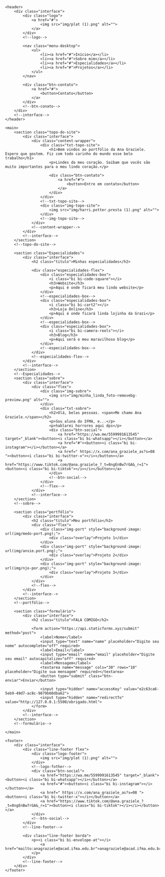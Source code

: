 <!DOCTYPE html>
<html lang="pt-br">

<head>
    <meta charset="UTF-8">
    <meta name="viewport" content="width=device-width, initial-scale=1.0">
    <!-- GOOGLE FONTS -->
    <link rel="preconnect" href="https://fonts.googleapis.com">
    <link rel="preconnect" href="https://fonts.gstatic.com" crossorigin>
    <link href="https://fonts.googleapis.com/css2?family=Montserrat:ital,wght@0,100..900;1,100..900&display=swap" rel="stylesheet">
    <!-- FIM DO GOOGLE FONTS -->
    <!-- BOOTSTRAP ICONS -->
    <link rel="stylesheet" href="https://cdn.jsdelivr.net/npm/bootstrap-icons@1.11.3/font/bootstrap-icons.min.css">
    <!-- FIM DO BOOTSTRAP ICONS -->
    <link rel="stylesheet" href="style.css">
    <title>Portfólio</title>
</head>

<body>

    <header>
        <div class="interface">
            <div class="logo">
                <a href="#">
                    <img src="img/plat (1).png" alt="">
                </a>
            </div>
            <!--logo-->

            <nav class="menu-desktop">
                <ul>
                    <li><a href="#">Início</a></li>
                    <li><a href="#">Sobre mim</a></li>
                    <li><a href="#">Especialidades</a></li>
                    <li><a href="#">Projetos</a></li>
                </ul>
            </nav>

            <div class="btn-contato">
                <a href="#">
                    <button>Contato</button>
                </a>
            </div>
            <!--btn-conato-->
        </div>
        <!--interface-->
    </header>

    <main>
        <section class="topo-do-site">
            <div class="interface">
                <div class="content-wrapper">
                    <div class="txt-topo-site">
                        <h1>Bem vindos ao portfólio da Ana Graziele. Espero que gostem. Fiz com todo carinho do mundo esse belo trabalho</h1>
                        <p>Lindes do meu coração. Saibam que vocês são muito importantes para o meu lindo coração.</p>

                        <div class="btn-contato">
                            <a href="#">
                                <button>Entre em contato</button>
                            </a>
                        </div>
                    </div>
                    <!--txt-topo-site-->
                    <div class="img-topo-site">
                        <img src="img/harri.potter.presta (1).png" alt="">
                    </div>
                    <!--img-topo-site-->
                </div>
                <!--content-wrapper-->
            </div>
            <!--interface-->
        </section>
        <!--topo-do-site-->

        <section class="Especialidades">
            <div class="interface">
                <h2 class="titulo">Minhas especialidades</h2>

                <div class="especialidades-flex">
                    <div class="especialidades-box">
                        <i class="bi bi-code-square"></i>
                        <h3>Website</h3>
                        <p>Aqui é onde ficará meu lindo website</p>
                    </div>
                    <!--especialidades-box-->
                    <div class="especialidades-box">
                        <i class="bi bi-cart2"></i>
                        <h3>Loja Online</h3>
                        <p>Aqui é onde ficará linda lojinha da Grazi</p>
                    </div>
                    <!--especialidades-box-->
                    <div class="especialidades-box">
                        <i class="bi bi-camera-reels"></i>
                        <h3>Blog</h3>
                        <p>Aqui será o meu maravilhoso blog</p>
                    </div>
                    <!--especialidades-box-->
                </div>
                <!--especialidades-flex-->
            </div>
            <!--interface-->
        </section>
        <!--Especialidades-->
        <section class="sobre">
            <div class="interface">
                <div class="flex">
                    <div class="img-sobre">
                        <img src="img/minha_linda_foto-removebg-preview.png" alt="">
                    </div>
                    <div class="txt-sobre">
                        <h2>Olá, belas pessoas. <span>Me chamo Ana Graziele.</span></h2>
                        <p>Sou aluna do IFMA, e...</p>
                        <p>hablarei horrores aqui dps</p>
                        <div class="btn-social">
                            <a href="https://wa.me/5599991613545" target="_blank"><button><i class="bi bi-whatsapp"></i></button></a>
                            <a href="#"><button><i class="bi bi-instagram"></i></button></a>
                            <a href=" https://x.com/ana_graziele_as?s=08 "><button><i class="bi bi-twitter-x"></i></button></a>
                            <a href="https://www.tiktok.com/@ana.graziele_?_t=8ngEnBw7rGA&_r=1"><button><i class="bi bi-tiktok"></i></i></button></a>
                        </div>
                        <!--btn-social-->
                    </div>
                    <!--flex-->
                </div>
                <!--interface-->
        </section>
        <!--sobre-->

        <section class="portfólio">
            <div class="interface">
                <h2 class="titulo">Meu portfólio</h2>
                <div class="flex">
                    <div class="img-port" style="background-image: url(img/medo-port.png);">
                        <div class="overlay">Projeto 1</div>
                    </div>
                    <div class="img-port" style="background-image: url(img/ansie.port.png);">
                        <div class="overlay">Projeto 2</div>
                    </div>
                    <div class="img-port" style="background-image: url(img/njo-por.png);">
                        <div class="overlay">Projeto 3</div>
                    </div>
                </div>
                <!--flex-->
            </div>
            <!--interface-->
        </section>
        <!--portfólio-->

        <section class="formulário">
            <div class="interface">
                <h2 class="título">FALA COMIGO</h2>

                <form action="https://api.staticforms.xyz/submit" method="post">
                    <label>Nome</label>
                    <input type="text" name="name" placeholder="Digite seu nome" autocomplete="off" required>
                    <label>Email</label>
                    <input type="email" name="email" placeholder="Digite seu email" autocapitalize="off" required>
                    <label>Mensagem</label>
                    <textarea name="message" cols="30" rows="10" placeholder="Digite sua mensagem" required></textarea>
                    <button type="submit" class="btn-enviar">Enviar</button>

                    <input type="hidden" name="accessKey" value="e2c63ca6-5eb9-49d7-ac8c-9879b60dba62">
                    <input type="hidden" name="redirectTo" value="http://127.0.0.1:5500/obrigado.html">
                </form>
            </div>
            <!--interface-->
        </section>
        <!--formulário-->

    </main>

    <footer>
        <div class="interface">
            <div class="line-footer flex">
                <div class="logo-footer">
                    <img src="img/plat (1).png" alt="">
                </div>
                <!--logo-fother-->
                <div class="btn-social">
                    <a href="https://wa.me/5599991613545" target="_blank"><button><i class="bi bi-whatsapp"></i></button></a>
                    <a href="#"><button><i class="bi bi-instagram"></i></button></a>
                    <a href=" https://x.com/ana_graziele_as?s=08 "><button><i class="bi bi-twitter-x"></i></button></a>
                    <a href="https://www.tiktok.com/@ana.graziele_?_t=8ngEnBw7rGA&_r=1"><button><i class="bi bi-tiktok"></i></i></button></a>
                </div>
                <!--btn-social-->
            </div>
            <!--line-footer-->

            <div class="line-footer borda">
                <p><i class="bi bi-envelope-at"></i>
                    <a href="mailto:anagraziele@acad.ifma.edu.br">anagraziele@acad.ifma.edu.br</a>
                </p>
            </div>
            <!--line-footer-->
        </div>
    </footer>

</body>

</html>
